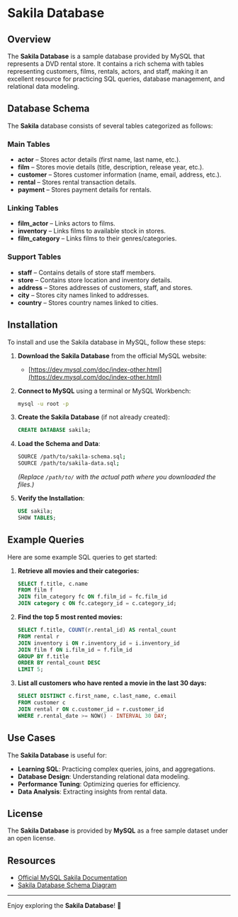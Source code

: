 # Sakila Database

## Overview
The **Sakila Database** is a sample database provided by MySQL that represents a DVD rental store. It contains a rich schema with tables representing customers, films, rentals, actors, and staff, making it an excellent resource for practicing SQL queries, database management, and relational data modeling.

## Database Schema
The **Sakila** database consists of several tables categorized as follows:

### **Main Tables**
- **actor** – Stores actor details (first name, last name, etc.).
- **film** – Stores movie details (title, description, release year, etc.).
- **customer** – Stores customer information (name, email, address, etc.).
- **rental** – Stores rental transaction details.
- **payment** – Stores payment details for rentals.

### **Linking Tables**
- **film_actor** – Links actors to films.
- **inventory** – Links films to available stock in stores.
- **film_category** – Links films to their genres/categories.

### **Support Tables**
- **staff** – Contains details of store staff members.
- **store** – Contains store location and inventory details.
- **address** – Stores addresses of customers, staff, and stores.
- **city** – Stores city names linked to addresses.
- **country** – Stores country names linked to cities.

## Installation
To install and use the Sakila database in MySQL, follow these steps:

1. **Download the Sakila Database** from the official MySQL website:
   - [https://dev.mysql.com/doc/index-other.html](https://dev.mysql.com/doc/index-other.html)

2. **Connect to MySQL** using a terminal or MySQL Workbench:
   ```sh
   mysql -u root -p
   ```

3. **Create the Sakila Database** (if not already created):
   ```sql
   CREATE DATABASE sakila;
   ```

4. **Load the Schema and Data**:
   ```sh
   SOURCE /path/to/sakila-schema.sql;
   SOURCE /path/to/sakila-data.sql;
   ```
   *(Replace `/path/to/` with the actual path where you downloaded the files.)*

5. **Verify the Installation**:
   ```sql
   USE sakila;
   SHOW TABLES;
   ```

## Example Queries
Here are some example SQL queries to get started:

1. **Retrieve all movies and their categories:**
   ```sql
   SELECT f.title, c.name
   FROM film f
   JOIN film_category fc ON f.film_id = fc.film_id
   JOIN category c ON fc.category_id = c.category_id;
   ```

2. **Find the top 5 most rented movies:**
   ```sql
   SELECT f.title, COUNT(r.rental_id) AS rental_count
   FROM rental r
   JOIN inventory i ON r.inventory_id = i.inventory_id
   JOIN film f ON i.film_id = f.film_id
   GROUP BY f.title
   ORDER BY rental_count DESC
   LIMIT 5;
   ```

3. **List all customers who have rented a movie in the last 30 days:**
   ```sql
   SELECT DISTINCT c.first_name, c.last_name, c.email
   FROM customer c
   JOIN rental r ON c.customer_id = r.customer_id
   WHERE r.rental_date >= NOW() - INTERVAL 30 DAY;
   ```

## Use Cases
The **Sakila Database** is useful for:
- **Learning SQL**: Practicing complex queries, joins, and aggregations.
- **Database Design**: Understanding relational data modeling.
- **Performance Tuning**: Optimizing queries for efficiency.
- **Data Analysis**: Extracting insights from rental data.

## License
The **Sakila Database** is provided by **MySQL** as a free sample dataset under an open license.

## Resources
- [Official MySQL Sakila Documentation](https://dev.mysql.com/doc/sakila/en/)
- [Sakila Database Schema Diagram](https://dev.mysql.com/doc/sakila/en/sakila-structure.html)

---
Enjoy exploring the **Sakila Database**! 🚀

